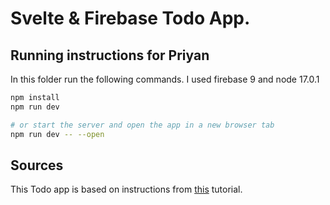 # Svelte & Firebase Todo App.

## Running instructions for Priyan

In this folder run the following commands. I used firebase 9 and node 17.0.1

```bash
npm install
npm run dev

# or start the server and open the app in a new browser tab
npm run dev -- --open
```
## Sources
This Todo app is based on instructions from [this](https://www.youtube.com/watch?v=AV04qN6frmE&list=PLm_Qt4aKpfKiGbdjaHdOpry6Neza0etxZ&index=2&ab_channel=WebJeda) tutorial. 
